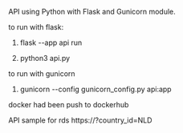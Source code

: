 API using Python with Flask and Gunicorn module.

to run with flask:
1. flask --app api run
   
2. python3 api.py

to run with gunicorn
1. gunicorn --config gunicorn_config.py api:app

docker had been push to dockerhub

API sample for rds
https://<URL>?country_id=NLD
